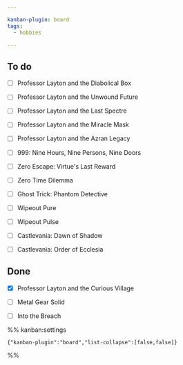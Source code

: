 ```yaml
---

kanban-plugin: board
tags:
  - hobbies

---
```


## To do

- [ ] Professor Layton and the Diabolical Box
- [ ] Professor Layton and the Unwound Future
- [ ] Professor Layton and the Last Spectre
- [ ] Professor Layton and the Miracle Mask
- [ ] Professor Layton and the Azran Legacy
- [ ] 999: Nine Hours, Nine Persons, Nine Doors
- [ ] Zero Escape: Virtue's Last Reward
- [ ] Zero Time Dilemma
- [ ] Ghost Trick: Phantom Detective
- [ ] Wipeout Pure
- [ ] Wipeout Pulse
- [ ] Castlevania: Dawn of Shadow
- [ ] Castlevania: Order of Ecclesia


## Done

- [x] Professor Layton and the Curious Village
- [ ] Metal Gear Solid
- [ ] Into the Breach




%% kanban:settings
```
{"kanban-plugin":"board","list-collapse":[false,false]}
```
%%